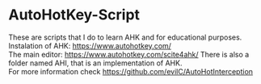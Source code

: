# AutoHotKey-Script
These are scripts that I do to learn AHK and for educational purposes. <br>
Instalation of AHK: https://www.autohotkey.com/ <br>
The main editor: https://www.autohotkey.com/scite4ahk/
There is also a folder named AHI, that is an implementation of AHK. <br>
For more information check https://github.com/evilC/AutoHotInterception
